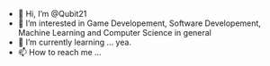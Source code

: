 - 👋 Hi, I’m @Qubit21
- 👀 I’m interested in Game Developement, Software Developement, Machine Learning and Computer Science in general
- 🌱 I’m currently learning ... yea.
- 📫 How to reach me ...

<!---
Qubit21/Qubit21 is a ✨ special ✨ repository because its `README.md` (this file) appears on your GitHub profile.
You can click the Preview link to take a look at your changes.
--->
